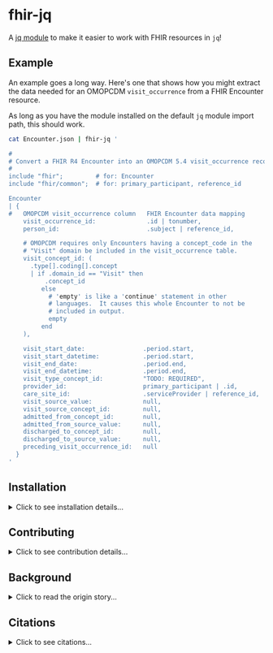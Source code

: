 [//]: # ( COMMENT: URL references used in this README)
[Coherent]: https://doi.org/10.3390/electronics11081199
[demo project]: https://github.com/barabo/fhir-to-omop-demo
[installation notes]: https://github.com/jqlang/jq?tab=readme-ov-file#installation
[jq module]: https://github.com/jqlang/jq?tab=readme-ov-file#installation


# fhir-jq
A [jq module] to make it easier to work with FHIR resources in `jq`!

## Example

An example goes a long way.  Here's one that shows how you might extract
the data needed for an OMOPCDM `visit_occurrence` from a FHIR Encounter
resource.

As long as you have the module installed on the default `jq` module import
path, this should work.

```bash
cat Encounter.json | fhir-jq '

#
# Convert a FHIR R4 Encounter into an OMOPCDM 5.4 visit_occurrence record.
#
include "fhir";         # for: Encounter
include "fhir/common";  # for: primary_participant, reference_id

Encounter
| {
#   OMOPCDM visit_occurrence column   FHIR Encounter data mapping
    visit_occurrence_id:              .id | tonumber,
    person_id:                        .subject | reference_id,

    # OMOPCDM requires only Encounters having a concept_code in the
    # "Visit" domain be included in the visit_occurrence table.
    visit_concept_id: (
      .type[].coding[].concept
      | if .domain_id == "Visit" then
          .concept_id
         else
           # 'empty' is like a 'continue' statement in other
           # languages.  It causes this whole Encounter to not be
           # included in output.
           empty
         end
    ),

    visit_start_date:                .period.start,
    visit_start_datetime:            .period.start,
    visit_end_date:                  .period.end,
    visit_end_datetime:              .period.end,
    visit_type_concept_id:           "TODO: REQUIRED",
    provider_id:                     primary_participant | .id,
    care_site_id:                    .serviceProvider | reference_id,
    visit_source_value:              null,
    visit_source_concept_id:         null,
    admitted_from_concept_id:        null,
    admitted_from_source_value:      null,
    discharged_to_concept_id:        null,
    discharged_to_source_value:      null,
    preceding_visit_occurrence_id:   null
  }
'
```

## Installation
<details><summary>Click to see installation details...</summary>

---
### Prerequisites
To use this `jq` module, you must first have `jq` installed.  Refer to the
source project for their [installation notes].

### Instructions
Instructions for 'Single User' and 'System Wide' are provided.

#### Single User
Place the contents of the `module` directory somewhere (anywhere) on your
system and define the following alias in your `.bashrc` (or `.zshrc`, or 
`.fishrc`, etc) file in your home directory.

As always, remember to source the file after you have made changes to it.

```bash
# The fhir-jq installation directory.
FHIR_JQ="~/.jq/fhir"
mkdir -p "${FHIR_JQ}"

##
# fhir-jq is used just like jq, but it injects the path to the fhir-jq
# module when invoked.  All other `jq` args are passed along to jq.
#
function fhir-jq() {
  jq -L "${FHIR_JQ}" "${@}"
}
```

From the directory where you downloaded the sources, copy the module files
into the destination directory:

```bash
cp -a "./module/fhir/*" "${FHIR_JQ}/"
```

| Tip |
| --- |
| If you set `FHIR_JQ="~/.jq/fhir"` and copy the module there, `jq` should be able to discover the it automatically, since `~/.jq` is included in the default module search path.  This means you won't need to use the `fhir-jq` shell function to `include` the module in your `jq` filters. |

| Warning(s) |
| ---------- |
| This module is still in _very early_ development **and is subject to change**. |
| If you already have custom logic in a `~/.jq` **file** (_not a directory_), you will have to put `fhir-jq` into a folder and use the `fhir-jq` shell function. |

#### System Wide

The default `jq` module search path is defined as:

```json
["~/.jq", "$ORIGIN/../lib/jq", "$ORIGIN/../lib"]
```
_Note: in this example, `${ORIGIN}` refers to the directory where `jq` is
installed.  Check `which jq` to see where that might be._

If you can place the `module` contents into any of these directories, `jq`
should be able to use the custom `fhir-jq` module functions without you
having to specify the `-L` flag when you invoke `jq`.

</details>

## Contributing
<details><summary>Click to see contribution details...</summary>

---
### Feedback
Thank you for giving this module a try - contributions are welcome!

#### Bugs
If you have found a bug, please submit an issue with the output of the
following command.

```bash
cat <<BUG_REPORT
<pre>
  uname -v: '$( uname -v )'
     SHELL: '${SHELL}'
  which jq: '$( which jq )'
     jq -V: '$( jq -V )'
   FHIR_JQ: '${FHIR_JQ}'
</pre>
BUG_REPORT
```

#### Submitting Issues
If you would like to request a feature to be implemented, please check the
existing issues before making a new request.

I am currently focusing on implementing functions to support working with
FHIR R4 input, but I welcome ideas about how to support other FHIR releases.

#### Submitting Pull Requests
Please fork this repository and create your pull request against the main
branch.  If there is an open issue that is addressed by your PR, please link
it in your PR.

### Prerequisites
There are no extra required packages or tools to be able to contribute to this project as `jq` has no installation dependencies!

### Project Layout
This section provides an overview of the project directory layout.  More
details may be found within `README.md` documents within each directory.

#### `module/`
The `module` directory contains all the files that are installed onto a users
system.

So, you can set your `${FHIR_JQ}` environment variable to resolve to a
`module` directory within a clone of this repo.  Then, by switching `git`
branches in your repo, you can test changes to the module dynamically.

```bash
# Example: cloning this repo into ~/code/fhir-jq/
mkdir -p ~/code/
cd ~/code/

# Clone via gh (or ssh / https, whatever works for you)
gh repo clone barabo/fhir-jq

# Update the env-var you specified in your shell .rc file.
export FHIR_JQ="~/code/fhir-jq/module"
```


#### `tests/`
`jq` natively supports running a series of simple tests which are read from
a file, which is passed to the `--run-tests` flag.  This module uses that
mechanism to test the provided code, so new features should include tests,
too.

```bash
./tests/run-all.sh
```

</details>

## Background
<details><summary>Click to read the origin story...</summary>

---

I was working on a [demo project] to convert FHIR resources formatted in
`.ndjson` from FHIR `R4` to an OMOPCDM tabular format.  I discovered the power
and flexibility of `jq` filters, and began writing lots of very
similar-looking and complex filter expressions to correctly select fields from
FHIR resources.  Then I discovered that `jq` supports custom functions, and
even loadable modules.  I started refactoring, and decided to move the logic
into a separate repo, since I think this part can stand on its own merit.

</details>

## Citations
<details><summary>Click to see citations...</summary>

---
### MITRE Health

This repo includes example FHIR resources that have been taken from the MITRE
Health [Coherent] data set, and should be cited according to their wishes.

🎉 Thank you, MITRE Health! 😘

If you download and use their data, remember to cite them!

```citation
Walonoski J, Hall D, Bates KM, Farris MH, Dagher J, Downs ME, Sivek RT,
Wellner B, Gregorowicz A, Hadley M, Campion FX, Levine L, Wacome K,
Emmer G, Kemmer A, Malik M, Hughes J, Granger E, Russell S.

The “Coherent Data Set”: Combining Patient Data and Imaging in a
Comprehensive, Synthetic Health Record.

Electronics. 2022; 11(8):1199.
```

https://doi.org/10.3390/electronics11081199

</details>

